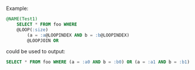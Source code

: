 Example:

```sql
@NAME(Test1)
    SELECT * FROM foo WHERE
    @LOOP(:size)
        (a = :a@LOOPINDEX AND b = :b@LOOPINDEX)
        @LOOPJOIN OR
```

could be used to output:

```sql
SELECT * FROM foo WHERE (a = :a0 AND b = :b0) OR (a = :a1 AND b = :b1)
```
